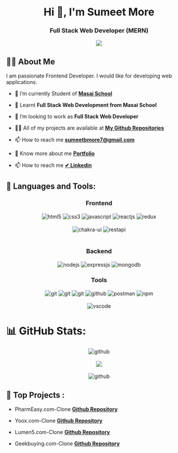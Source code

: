<h1 align="center">Hi 👋, I'm Sumeet  More</h1>
<h3 align="center">Full Stack Web Developer (MERN)</h3>
<div align="center"><img  src="https://camo.githubusercontent.com/f1572aab0a069b4070bf0ffeb4125c3884ec51d2595b5242f83c4199de9c450a/68747470733a2f2f7237713677397a362e726f636b657463646e2e6d652f6361726565722f77702d636f6e74656e742f75706c6f6164732f323032312f30362f322d34362e676966"/></div>


## 🙋‍♂️ About Me


I am passionate Frontend Developer. I would like for developing web applications.

- 🔭 I’m currently Student of **[Masai School](https://www.masaischool.com/)**

- 🌱 Learnt **Full Stack Web Development from Masai School**

- 👯 I’m looking to work as **Full Stack Web Developer**

- 👨‍💻 All of my projects are available at **[My Github Repositories](https://github.com/sumeetmore1997?tab=repositories)**

- 📫 How to reach me **sumeetbmore7@gmail.com**

- 🔭 Know more about me **[Portfolio](https://sumeetmore1997.github.io/)**

- 📫 How to reach me **<a href = "https://www.linkedin.com/in/sumeet-more-368322230/">✔ Linkedin</a>**


## 🚀 Languages and Tools:
<div align="center">
 
 <div align="center"><h3 align="center">Frontend</h3>
<img src="https://img.shields.io/badge/html5-%23E34F26.svg?style=for-the-badge&logo=html5&logoColor=white" align="center" alt="html5">
<img src = "https://img.shields.io/badge/css3-%231572B6.svg?style=for-the-badge&logo=css3&logoColor=white" align="center" alt="css3">
<img src ="https://img.shields.io/badge/javascript-%23323330.svg?style=for-the-badge&logo=javascript&logoColor=%23F7DF1E" align="center" alt="javascript">
<img src="https://img.shields.io/badge/React-20232A?style=for-the-badge&logo=react&logoColor=61DAFB"  align="center" alt="reactjs" />
<img src="https://img.shields.io/badge/Redux-593D88?style=for-the-badge&logo=redux&logoColor=white"  align="center" alt="redux" />

<br/>
<br/>
  <img src = "https://img.shields.io/badge/chakra ui-%234ED1C5.svg?style=for-the-badge&logo=chakraui&logoColor=white" align="center" alt="chakra-ui"/>
  <img src="https://img.shields.io/badge/rest api-%23000000.svg?style=for-the-badge&logo=flask&logoColor=white" align="center" alt="restapi"/>
  
</div>
 <br/>
  <div align="center"><h3 align="center">Backend</h3> 
<img src="https://img.shields.io/badge/Node.js-339933?style=for-the-badge&logo=nodedotjs&logoColor=white" align="center" alt="nodejs" />
<img src="https://img.shields.io/badge/Express.js-000000?style=for-the-badge&logo=express&logoColor=white" align="center" alt="expressjs"/>
<img src="https://img.shields.io/badge/MongoDB-4EA94B?style=for-the-badge&logo=mongodb&logoColor=white" align="center" alt="mongodb"/>
 </div>
  <div align="center"><h3 align="center">Tools</h3> 
   <img src="https://img.shields.io/badge/netlify-%23000000.svg?style=for-the-badge&logo=netlify&logoColor=#00C7B7" align="center" alt="git"/>
   <img src="https://img.shields.io/badge/vercel-%23000000.svg?style=for-the-badge&logo=vercel&logoColor=whit" align="center" alt="git"/>
   <img src="https://img.shields.io/badge/Git-f44d27?style=for-the-badge&logo=git&logoColor=white"  align="center" alt="git"/>
<img src="https://img.shields.io/badge/GitHub-100000?style=for-the-badge&logo=github&logoColor=white"  align="center" alt="github"/>
<img src ="https://img.shields.io/badge/Postman-FF6C37?style=for-the-badge&logo=postman&logoColor=white" align="center" alt="postman">
<img src = "https://img.shields.io/badge/NPM-%23000000.svg?style=for-the-badge&logo=npm&logoColor=white" align="center" alt="npm">
  
   <br/>
<br/>
    <img src="https://img.shields.io/badge/Visual%20Studio-5C2D91.svg?style=for-the-badge&logo=visual-studio&logoColor=white"  align="center" alt="vscode"/>
 </div>
</div>

# 📊 GitHub Stats:
<div align="center">
 <img src="https://github-readme-stats.vercel.app/api?username=sumeetmore1997&theme=dark&hide_border=false&include_all_commits=false&count_private=false" alt="github" />
 <br/>
 <br/>
 <img src="https://github-readme-streak-stats.herokuapp.com/?user=sumeetmore1997&theme=dark&hide_border=false" src="github" />
 <br/>
 <br/>
 <img src="https://github-readme-stats.vercel.app/api/top-langs/?username=sumeetmore1997&theme=dark&hide_border=false&include_all_commits=false&count_private=false&layout=compact" alt="github" />
</div>




## 🚀 Top Projects :
 - PharmEasy.com-Clone  **[Github Repository](https://github.com/h73krishnan/TeamProject)**
 
 - Yoox.com-Clone  **[Github Repository](https://github.com/aadarsh11433/PROJECTYOOX)**

 - Lumen5.com-Clone  **[Github Repository](https://github.com/sumeetmore1997/moving-scent-7843/tree/master/lumen5)**

- Geekbuying.com-Clone  **[Github Repository]([https://github.com/sumeetmore1997/moving-scent-7843/tree/master/lumen5](https://github.com/tarun-upadhyay/sensitive-meat-4664))**
 
<br/>
<br/>
